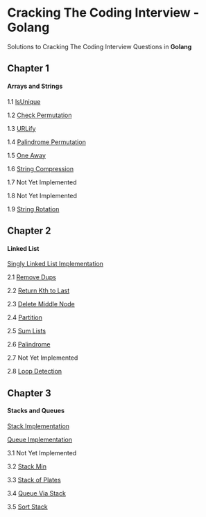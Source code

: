 # Cracking The Coding Interview - Golang
Solutions to Cracking The Coding Interview Questions in **Golang**

## Chapter 1
#### Arrays and Strings
1.1 [IsUnique](https://github.com/procrypt/CrackingTheCodingInterview-Golang/blob/master/Ch-1-Arrays-and-Strings/1.1-IsUnique/isUnique.go)

1.2 [Check Permutation](https://github.com/procrypt/CrackingTheCodingInterview-Golang/blob/master/Ch-1-Arrays-and-Strings/1.2-Check-Permutation/checkPermutation.go)

1.3 [URLify](https://github.com/procrypt/CrackingTheCodingInterview-Golang/blob/master/Ch-1-Arrays-and-Strings/1.3-URLify/URLify.go)

1.4 [Palindrome Permutation](https://github.com/procrypt/CrackingTheCodingInterview-Golang/blob/master/Ch-1-Arrays-and-Strings/1.4-Palindrome-Permutation/palindromePermutation.go)

1.5 [One Away](https://github.com/procrypt/CrackingTheCodingInterview-Golang/blob/master/Ch-1-Arrays-and-Strings/1.5-One-Away/oneAway.go)

1.6 [String Compression](https://github.com/procrypt/CrackingTheCodingInterview-Golang/blob/master/Ch-1-Arrays-and-Strings/1.6-String-Compression/stringCompression.go)

1.7 Not Yet Implemented 

1.8 Not Yet Implemented 

1.9 [String Rotation](https://github.com/procrypt/CrackingTheCodingInterview-Golang/blob/master/Ch-1-Arrays-and-Strings/1.9-String-Rotation/stringRotation.go)

## Chapter 2
#### Linked List
[Singly Linked List Implementation](https://github.com/procrypt/CrackingTheCodingInterview-Golang/blob/master/Ch-2-LinkedList/SinglyLinkedList/singlyLinkedList.go)

2.1 [Remove Dups](https://github.com/procrypt/CrackingTheCodingInterview-Golang/blob/master/Ch-2-LinkedList/2.1-Remove-Dups/removeDups.go)

2.2 [Return Kth to Last](https://github.com/procrypt/CrackingTheCodingInterview-Golang/blob/master/Ch-2-LinkedList/2.2-Return-Kth-to-Last/returnKthToLast.go)

2.3 [Delete Middle Node](https://github.com/procrypt/CrackingTheCodingInterview-Golang/blob/master/Ch-2-LinkedList/2.3-Delete-Middle-Node/deleteMiddleNode.go)

2.4 [Partition](https://github.com/procrypt/CrackingTheCodingInterview-Golang/blob/master/Ch-2-LinkedList/2.4-Partition/Partition.go)

2.5 [Sum Lists](https://github.com/procrypt/CrackingTheCodingInterview-Golang/blob/master/Ch-2-LinkedList/2.5-Sum-Lists/sumLists.go)

2.6 [Palindrome](https://github.com/procrypt/CrackingTheCodingInterview-Golang/blob/master/Ch-2-LinkedList/2.6-Palindrome/palindrome.go)

2.7 Not Yet Implemented

2.8 [Loop Detection](https://github.com/procrypt/CrackingTheCodingInterview-Golang/blob/master/Ch-2-LinkedList/2.8-Loop-Detection/loopDetection.go)

## Chapter 3
#### Stacks and Queues
[Stack Implementation](https://github.com/procrypt/CrackingTheCodingInterview-Golang/blob/master/Ch3-Stacks-and-Queues/Stack/stack.go)

[Queue Implementation](https://github.com/procrypt/CrackingTheCodingInterview-Golang/blob/master/Ch3-Stacks-and-Queues/Queue/queue.go)

3.1 Not Yet Implemented

3.2 [Stack Min](https://github.com/procrypt/CrackingTheCodingInterview-Golang/blob/master/Ch3-Stacks-and-Queues/3.2-Stack-Min/stackMin.go)

3.3 [Stack of Plates](https://github.com/procrypt/CrackingTheCodingInterview-Golang/blob/master/Ch3-Stacks-and-Queues/3.3-Stack-of-Plates/stackOfPlates.go)

3.4 [Queue Via Stack](https://github.com/procrypt/CrackingTheCodingInterview-Golang/blob/master/Ch3-Stacks-and-Queues/3.4-Queue-via-Stacks/queueViaStacks.go)

3.5 [Sort Stack](https://github.com/procrypt/CrackingTheCodingInterview-Golang/blob/master/Ch3-Stacks-and-Queues/3.5-Sort-Stack/sortStack.go)
